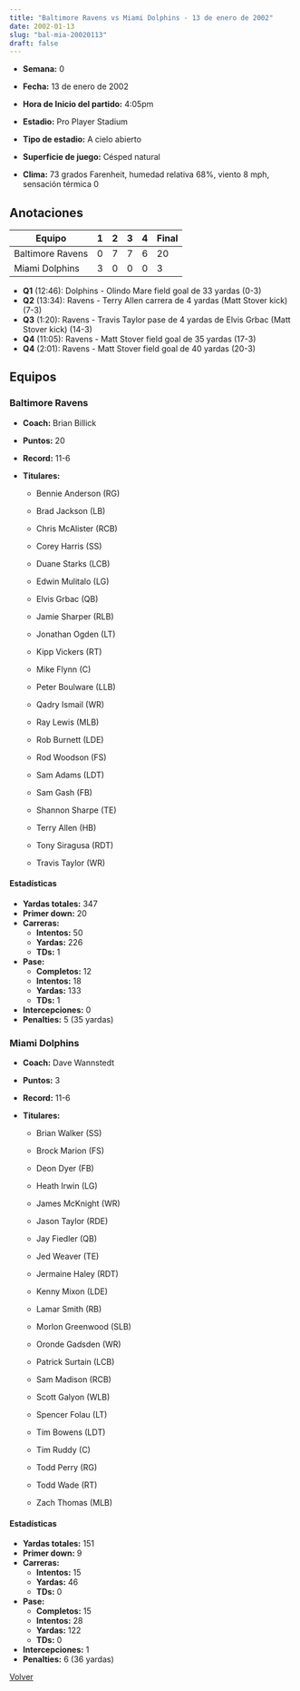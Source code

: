 ```yaml
---
title: "Baltimore Ravens vs Miami Dolphins - 13 de enero de 2002"
date: 2002-01-13
slug: "bal-mia-20020113"
draft: false
---
```


* **Semana:** 0
* **Fecha:** 13 de enero de 2002

* **Hora de Inicio del partido:** 4:05pm
* **Estadio:** Pro Player Stadium
* **Tipo de estadio:** A cielo abierto
* **Superficie de juego:** Césped natural
* **Clima:** 73 grados Farenheit, humedad relativa 68%, viento 8 mph, sensación térmica 0





## Anotaciones
| Equipo | 1 | 2 | 3 | 4 | Final |
|--------|---|---|---|---|-------|
| Baltimore Ravens  | 0 | 7 | 7 | 6  | 20 |
| Miami Dolphins  | 3 | 0 | 0 | 0  | 3 |
* **Q1** (12:46): Dolphins - Olindo Mare field goal de 33 yardas (0-3)
* **Q2** (13:34): Ravens - Terry Allen carrera de 4 yardas (Matt Stover kick) (7-3)
* **Q3** (1:20): Ravens - Travis Taylor pase de 4 yardas de Elvis Grbac (Matt Stover kick) (14-3)
* **Q4** (11:05): Ravens - Matt Stover field goal de 35 yardas (17-3)
* **Q4** (2:01): Ravens - Matt Stover field goal de 40 yardas (20-3)


## Equipos


### Baltimore Ravens
* **Coach:** Brian Billick
* **Puntos:** 20
* **Record:** 11-6
* **Titulares:** 

  * Bennie Anderson (RG) 

  * Brad Jackson (LB) 

  * Chris McAlister (RCB) 

  * Corey Harris (SS) 

  * Duane Starks (LCB) 

  * Edwin Mulitalo (LG) 

  * Elvis Grbac (QB) 

  * Jamie Sharper (RLB) 

  * Jonathan Ogden (LT) 

  * Kipp Vickers (RT) 

  * Mike Flynn (C) 

  * Peter Boulware (LLB) 

  * Qadry Ismail (WR) 

  * Ray Lewis (MLB) 

  * Rob Burnett (LDE) 

  * Rod Woodson (FS) 

  * Sam Adams (LDT) 

  * Sam Gash (FB) 

  * Shannon Sharpe (TE) 

  * Terry Allen (HB) 

  * Tony Siragusa (RDT) 

  * Travis Taylor (WR) 

#### Estadísticas
* **Yardas totales:** 347
* **Primer down:** 20
* **Carreras:**
  * **Intentos:** 50
  * **Yardas:** 226
  * **TDs:** 1
* **Pase:**
  * **Completos:** 12
  * **Intentos:** 18
  * **Yardas:** 133
  * **TDs:** 1
* **Intercepciones:** 0
* **Penalties:** 5 (35 yardas)

### Miami Dolphins
* **Coach:** Dave Wannstedt
* **Puntos:** 3
* **Record:** 11-6
* **Titulares:** 

  * Brian Walker (SS) 

  * Brock Marion (FS) 

  * Deon Dyer (FB) 

  * Heath Irwin (LG) 

  * James McKnight (WR) 

  * Jason Taylor (RDE) 

  * Jay Fiedler (QB) 

  * Jed Weaver (TE) 

  * Jermaine Haley (RDT) 

  * Kenny Mixon (LDE) 

  * Lamar Smith (RB) 

  * Morlon Greenwood (SLB) 

  * Oronde Gadsden (WR) 

  * Patrick Surtain (LCB) 

  * Sam Madison (RCB) 

  * Scott Galyon (WLB) 

  * Spencer Folau (LT) 

  * Tim Bowens (LDT) 

  * Tim Ruddy (C) 

  * Todd Perry (RG) 

  * Todd Wade (RT) 

  * Zach Thomas (MLB) 

#### Estadísticas
* **Yardas totales:** 151
* **Primer down:** 9
* **Carreras:**
  * **Intentos:** 15
  * **Yardas:** 46
  * **TDs:** 0
* **Pase:**
  * **Completos:** 15
  * **Intentos:** 28
  * **Yardas:** 122
  * **TDs:** 0
* **Intercepciones:** 1
* **Penalties:** 6 (36 yardas)


[Volver](/historia/2001)

